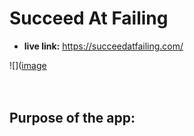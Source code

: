 # Succeed At Failing

* **live link:**
https://succeedatfailing.com/

![]([image](https://user-images.githubusercontent.com/70443586/118997349-97cc3280-b956-11eb-919d-c0bc581c377a.png)
<br /> <br /><br />
## Purpose of the app: 
